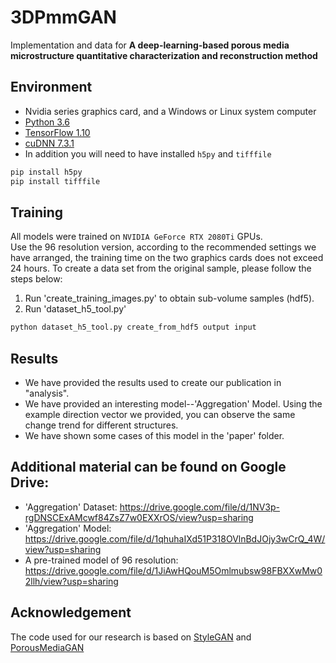 # 3DPmmGAN 
Implementation and data for **A deep-learning-based porous media microstructure quantitative characterization and reconstruction method**

## Environment
 - Nvidia series graphics card, and a Windows or Linux system computer
 - [Python 3.6](https://img.shields.io/badge/python-3.6-green.svg?style=plastic)
 - [TensorFlow 1.10](https://img.shields.io/badge/tensorflow-1.10-green.svg?style=plastic)
 - [cuDNN 7.3.1](https://img.shields.io/badge/cudnn-7.3.1-green.svg?style=plastic)
 - In addition you will need to have installed `h5py` and `tifffile`
```bash
pip install h5py
pip install tifffile
```

## Training
All models were trained on `NVIDIA GeForce RTX 2080Ti` GPUs.  
Use the 96 resolution version, according to the recommended settings we have arranged, the training time on the two graphics cards does not exceed 24 hours.
To create a data set from the original sample, please follow the steps below: 
1. Run 'create_training_images.py' to obtain sub-volume samples (hdf5).
2. Run 'dataset_h5_tool.py' 
```bash
python dataset_h5_tool.py create_from_hdf5 output input
```

##  Results
 - We have provided the results used to create our publication in "analysis".
 - We have provided an interesting model--'Aggregation' Model. Using the example direction vector we provided, you can observe the same change trend for different structures.
 - We have shown some cases of this model in the 'paper' folder.

## Additional material can be found on Google Drive:
 - 'Aggregation' Dataset: https://drive.google.com/file/d/1NV3p-rgDNSCExAMcwf84ZsZ7w0EXXrOS/view?usp=sharing
 - 'Aggregation' Model: https://drive.google.com/file/d/1qhuhaIXd51P318OVlnBdJOjy3wCrQ_4W/view?usp=sharing
 - A pre-trained model of 96 resolution: https://drive.google.com/file/d/1JiAwHQouM5Omlmubsw98FBXXwMw02llh/view?usp=sharing

## Acknowledgement
The code used for our research is based on [StyleGAN](https://github.com/NVlabs/stylegan) and [PorousMediaGAN](https://github.com/LukasMosser/PorousMediaGan)